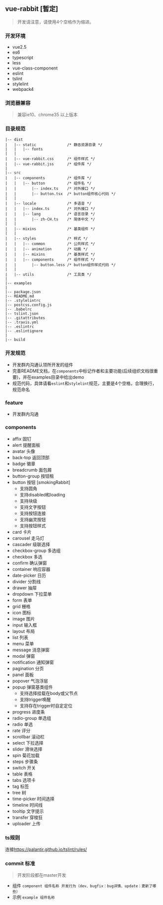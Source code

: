 ## vue-rabbit [暂定]

>开发请注意，请使用4个空格作为缩进。

### 开发环境

* vue2.5
* es6
* typescript
* less
* vue-class-component
* eslint
* tslint
* stylelint
* webpack4

### 浏览器兼容

> 兼容ie10、chrome35 以上版本

### 目录规范

```
|-- dist
|   |-- static              /* 静态资源目录 */
|   |   |-- fonts
|	|
|   |-- vue-rabbit.css      /* 组件样式 */
|   |-- vue-rabbit.jss      /* 组件库 */
|
|-- src
|   |-- components          /* 组件库 */
|   |   |-- button          /* 组件名 */
|   |       |-- index.ts    /* 对外接口 */
|   |       |-- button.tsx  /* button组件核心代码 */
|   |
|   |-- locale              /* 多语音 */
|   |   |-- index.ts        /* 对外接口 */
|   |   |-- lang            /* 语言目录 */
|   |       |-- zh-CH.ts    /* 简体中文 */
|   |
|   |-- mixins              /* 基类组件 */
|   |
|   |-- styles              /* 样式 */
|   |   |-- common          /* 公共样式 */
|   |   |-- animation       /* 动画 */
|   |   |-- mixins          /* 基类样式 */
|   |   |-- components      /* 组件样式 */
|   |       |-- button.less /* button组件样式代码 */
|   |
|   |-- utils               /* 工具类 */
|
|-- examples
|
|-- package.json
|-- README.md
|-- .stylelintrc
|-- postcss.config.js
|-- .babelrc
|-- tslint.json
|-- .gitattributes
|-- .travis.yml
|-- .eslintrc
|-- .eslintignore
|
|-- build
```

### 开发规范

* 开发群内沟通认领所开发的组件
* 完善README文档，在`components`中标记作者和主要功能(后续组织文档很重要)，并在examples目录中给出demo
* 规范代码，具体请看`eslint`和`stylelint`规范，主要是4个空格，合理换行，规范命名

### feature

* 开发群内沟通

### components

- affix 固钉
- alert​ 提醒面板
- avatar​ 头像
- back-top​ 返回顶部
- badge​ 徽章
- breadcrumb​ 面包屑
- button-group​ 按钮租
- button​ 按钮 [smokingRabbit]
    * 支持圆角
    * 支持disabled和loading
    * 支持块级
    * 支持文字按钮
    * 支持按钮连接
    * 支持幽灵按钮
    * 支持按钮样式
- card​ 卡片
- carousel 走马灯
- cascader​ 级联选择
- checkbox-group​ 多选组
- checkbox​ 多选
- confirm​ 确认弹窗
- container​ 响应容器
- date-picker​ 日历
- divider​ 分割线
- drawer​ 抽屉
- dropdown​ 下拉菜单
- form​ 表单
- grid​ 栅格
- icon​ 图标
- image​ 图片
- input​ 输入框
- layout​ 布局
- list​ 列表
- menu 菜单
- message 消息​弹窗
- modal​ 弹窗
- notification​ 通知弹窗
- pagination​ 分页
- panel​ 面板
- popover​ 气泡浮层
- popup 弹窗基类组件
    * 支持选择挂载在body或父节点
    * 支持trigger唤醒
    * 支持存在trigger时自定定位
- progress​ 进度条
- radio-group​ 单选组
- radio​ 单选
- rate​ 评分
- scrollbar 滚动栏​
- select​ 下拉选择
- slider​ 滑块选择
- spin​ 菊花加载
- steps​ 步骤条
- switch​ 开关
- table​ 表格
- tabs​ 选项卡
- tag​ 标签
- tree 树
- time-picker​ 时间选择
- timeline​ 时间线
- tooltip​ 文字提示
- transfer​ 穿梭狂
- uploader 上传


### ts规则

连接<https://palantir.github.io/tslint/rules/>


### commit 标准

>开发阶段都在master开发

* 组件 `component 组件名称 开发行为（dev、bugfix：bug详情、update：更新了哪些）`
* 示例 `example 组件名称`
